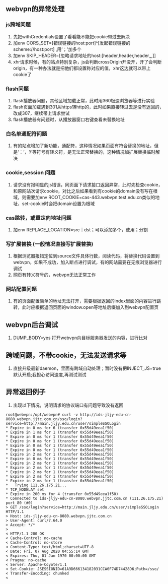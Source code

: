 ## webvpn的异常处理

### js跨域问题
1. 先把withCredentials设置了看看能不能把cookie带过去解决
2. 加env CORS_SET=[错误链接的host:port]^[发起错误链接的scheme://host:port] ,用‘；’加多个
3. 加env SKIP_HEADER=[忽略请求地址的host:[header,header,header,,,]]
4. xhr请求时候，有的站点特别复杂，js会判断crossOrigin开没开，开了会判断origin，有一种办法就是把他们都设置称对应的值，xhr这边就可以带上cookie了

### flash问题
1. flash播放器问题，其他区域加载正常，此时用360极速浏览器等进行实验
2. flash页面加载遇到301从https转http的，此时如果直接转过去是没有返回的，改成307，继续带上请求尝试
3. flash播放器有问题时，从播放器窗口右键查看未替换地址

### 白名单通配符问题
1. 有的站点增加了新功能，通配符，这种情况如果页面有符合替换的地址，但是‘：’，‘/’等符号有转义符，是无法正常替换的，这种情况加扩展替换临时解决

### cookie,session 问题
1. 请求没有报明显的js错误，同页面下请求接口返回异常，此时先检查cookie，和原网站次请求cookie，对比之后如果看到有cookie的domain没有写在根域，则需要加env ROOT_COOKIE=cas-443.webvpn.test.edu.cn类似的地址，set-cookie时会把domain设置为根域

### cas跳转，或重定向地址问题
1. 加env REPLACE_LOCATION=src｜dst；可以添加多个，使用；分割

### 写扩展替换 (一般情况直接写扩展替换)
1. 根据浏览器报错定位到source文件具体行数，阅读代码，将替换代码设置到webvpn，如果不成功，加入断点进行调试，有的网站需要在无痕浏览器进行调试
2. 网页有转义符号的，webvpn无法正常工作

### 网站配置问题
1. 有的页面配置简单的地址无法打开，需要根据返回的index里面的内容进行跳转，此时应根据返回页面的window.open等地址后缀加入到webvpn配置页

## webvpn后台调试
1. DUMP_BODY=yes 打开webvpn向目标服务器发送的内容，进行比对

## 跨域问题，不带cookie，无法发送请求等
1. 直接升级最新daemon，里面有跨域自动处理；暂时没有把INJECT_JS=true默认开启;我担心访问速度,再测试测试


## 异常返回例子
1. 出现以下情况，说明请求的协议端口有问题导致没有返回
````
root@webvpn:/opt/webvpn# curl -v http://ids-jljy-edu-cn-8080.webvpn.jjtc.com.cn/sso/login?service=http://main.jljy.edu.cn/user/simpleSSOLogin
* Expire in 0 ms for 6 (transfer 0x55d49eea1f50)
* Expire in 1 ms for 1 (transfer 0x55d49eea1f50)
* Expire in 0 ms for 1 (transfer 0x55d49eea1f50)
* Expire in 0 ms for 1 (transfer 0x55d49eea1f50)
* Expire in 0 ms for 1 (transfer 0x55d49eea1f50)
* Expire in 0 ms for 1 (transfer 0x55d49eea1f50)
* Expire in 2 ms for 1 (transfer 0x55d49eea1f50)
* Expire in 0 ms for 1 (transfer 0x55d49eea1f50)
* Expire in 2 ms for 1 (transfer 0x55d49eea1f50)
* Expire in 2 ms for 1 (transfer 0x55d49eea1f50)
* Expire in 2 ms for 1 (transfer 0x55d49eea1f50)
* Expire in 2 ms for 1 (transfer 0x55d49eea1f50)
* Expire in 2 ms for 1 (transfer 0x55d49eea1f50)
*   Trying 111.26.175.21...
* TCP_NODELAY set
* Expire in 200 ms for 4 (transfer 0x55d49eea1f50)
* Connected to ids-jljy-edu-cn-8080.webvpn.jjtc.com.cn (111.26.175.21) port 80 (#0)
> GET /sso/login?service=http://main.jljy.edu.cn/user/simpleSSOLogin HTTP/1.1
> Host: ids-jljy-edu-cn-8080.webvpn.jjtc.com.cn
> User-Agent: curl/7.64.0
> Accept: */*
> 
< HTTP/1.1 200 OK
< Cache-Control: no-cache
< Cache-Control: no-store
< Content-Type: text/html;charset=UTF-8
< Date: Fri, 07 Aug 2020 04:55:14 GMT
< Expires: Thu, 01 Jan 1970 00:00:00 GMT
< Pragma: no-cache
< Server: Apache-Coyote/1.1
< Set-Cookie: JSESSIONID=61A9D666134182031CCA0F74D74428D6;Path=/sso/
< Transfer-Encoding: chunked
< 

````
